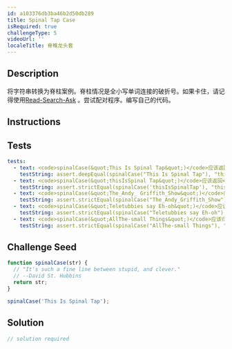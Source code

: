 ```yaml
---
id: a103376db3ba46b2d50db289
title: Spinal Tap Case
isRequired: true
challengeType: 5
videoUrl: ''
localeTitle: 脊椎龙头套
---
```


## Description
<section id="description">将字符串转换为脊柱案例。脊柱情况是全小写单词连接的破折号。如果卡住，请记得使用<a href="http://forum.freecodecamp.org/t/how-to-get-help-when-you-are-stuck/19514" target="_blank">Read-Search-Ask</a> 。尝试配对程序。编写自己的代码。 </section>

## Instructions
<section id="instructions">
</section>

## Tests
<section id='tests'>

```yml
tests:
  - text: <code>spinalCase(&quot;This Is Spinal Tap&quot;)</code>应该返回<code>&quot;this-is-spinal-tap&quot;</code> 。
    testString: assert.deepEqual(spinalCase("This Is Spinal Tap"), "this-is-spinal-tap", '<code>spinalCase("This Is Spinal Tap")</code> should return <code>"this-is-spinal-tap"</code>.');
  - text: <code>spinalCase(&quot;thisIsSpinal Tap&quot;)</code>应该返回<code>&quot;this-is-spinal-tap&quot;</code> 。
    testString: assert.strictEqual(spinalCase('thisIsSpinalTap'), "this-is-spinal-tap", '<code>spinalCase("thisIsSpinal<wbr>Tap")</code> should return <code>"this-is-spinal-tap"</code>.');
  - text: <code>spinalCase(&quot;The_Andy_ Griffith_Show&quot;)</code>应该返回<code>&quot;the-andy-griffith-show&quot;</code> 。
    testString: assert.strictEqual(spinalCase("The_Andy_Griffith_Show"), "the-andy-griffith-show", '<code>spinalCase("The_Andy_<wbr>Griffith_Show")</code> should return <code>"the-andy-griffith-show"</code>.');
  - text: <code>spinalCase(&quot;Teletubbies say Eh-oh&quot;)</code>应该返回<code>&quot;teletubbies-say-eh-oh&quot;</code> 。
    testString: assert.strictEqual(spinalCase("Teletubbies say Eh-oh"), "teletubbies-say-eh-oh", '<code>spinalCase("Teletubbies say Eh-oh")</code> should return <code>"teletubbies-say-eh-oh"</code>.');
  - text: <code>spinalCase(&quot;AllThe-small Things&quot;)</code>应该归还<code>&quot;all-the-small-things&quot;</code> 。
    testString: assert.strictEqual(spinalCase("AllThe-small Things"), "all-the-small-things", '<code>spinalCase("AllThe-small Things")</code> should return <code>"all-the-small-things"</code>.');

```

</section>

## Challenge Seed
<section id='challengeSeed'>

<div id='js-seed'>

```js
function spinalCase(str) {
  // "It's such a fine line between stupid, and clever."
  // --David St. Hubbins
  return str;
}

spinalCase('This Is Spinal Tap');

```

</div>



</section>

## Solution
<section id='solution'>

```js
// solution required
```
</section>
